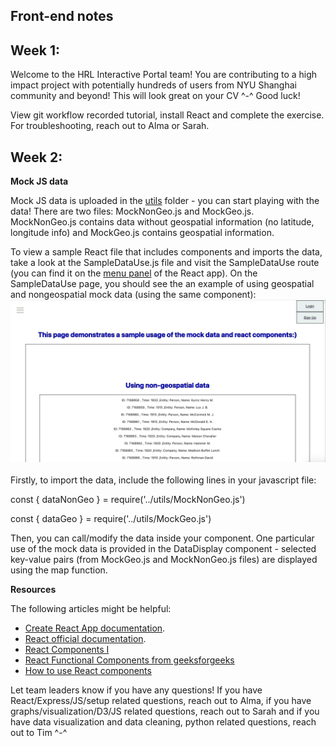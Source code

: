 ## Front-end notes

## Week 1:

Welcome to the HRL Interactive Portal team! You are contributing to a high impact project with potentially hundreds of users from NYU Shanghai community and beyond! This will look great on your CV ^-^ Good luck!

View git workflow recorded tutorial, install React and complete the exercise. For troubleshooting, reach out to Alma or Sarah.

## Week 2:

**Mock JS data**

Mock JS data is uploaded in the [utils](https://docs.google.com/forms/d/e/1FAIpQLScHZWErUzf4Va2pIp-jfaT0APpLI42g3VxjmACjSkuPjB2OMQ/viewform?usp=sf_link) folder - you can start playing with the data!
There are two files: MockNonGeo.js and MockGeo.js. <br/>
MockNonGeo.js contains data without geospatial information (no latitude, longitude info) and MockGeo.js contains geospatial information.

To view a sample React file that includes components and imports the data, take a look at the SampleDataUse.js file and visit the SampleDataUse route (you can find it on the [menu panel](https://github.com/HRL-at-NYUSH/Interactive-Portal/blob/main/front-end/images/menu.png) of the React app). On the SampleDataUse page, you should see the an example of using geospatial and nongeospatial mock data (using the same component):
<img src="https://github.com/HRL-at-NYUSH/Interactive-Portal/blob/main/front-end/images/main.png"/>
<br/><br/>
Firstly, to import the data, include the following lines in your javascript file:

const { dataNonGeo } = require('../utils/MockNonGeo.js')

const { dataGeo } = require('../utils/MockGeo.js')

Then, you can call/modify the data inside your component. One particular use of the mock data is provided in the DataDisplay component - selected key-value pairs (from MockGeo.js and MockNonGeo.js files) are displayed using the map function.

**Resources**

The following articles might be helpful:

- [Create React App documentation](https://facebook.github.io/create-react-app/docs/getting-started).
- [React official documentation](https://reactjs.org/).
- [React Components I](https://www.robinwieruch.de/react-function-component)
- [React Functional Components from geeksforgeeks](https://www.geeksforgeeks.org/reactjs-functional-components/)
- [How to use React components](https://www.infoworld.com/article/3603276/how-to-use-react-functional-components.html)

Let team leaders know if you have any questions! If you have React/Express/JS/setup related questions, reach out to Alma, if you have graphs/visualization/D3/JS related questions, reach out to Sarah and if you have data visualization and data cleaning, python related questions, reach out to Tim ^-^
